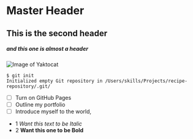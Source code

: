 # Master Header
## This is the second header
##### and this one is almost a header
![Image of Yaktocat](https://octodex.github.com/images/yaktocat.png)
```
$ git init
Initialized empty Git repository in /Users/skills/Projects/recipe-repository/.git/
```
- [ ] Turn on GitHub Pages
- [ ] Outline my portfolio
- [ ] Introduce myself to the world, 
- 1 *Want this text to be Italic*
- 2  **Want this one to be Bold**
